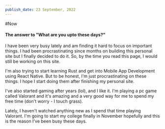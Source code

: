 ```yaml
---
publish_date: 23 September, 2022
---
```


#Now
#### The answer to "What are you upto these days?"

I have been very busy lately and am finding it hard to focus on important things. I had been procrastinating since months on building this personal site but I finally decided to do it. So, by the time you read this page, I would still be working on this site.

I'm also trying to start learning Rust and get into Mobile App Development using React Native. But to be honest, I'm just procrastinating on these things. I hope I start doing them after finishing my personal site.

I've also started gaming after years (lol), and I like it. I'm playing a pc game called Valorant and it's amazing and a very good way for me to spend my free time (don't worry - I touch grass).

Lately, I haven't watched anything new as I spend that time playing Valorant. I'm going to start my college finally in November hopefully and this is the reason I've been busy these days.

